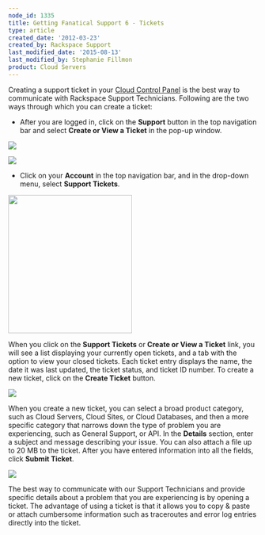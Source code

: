 ```yaml
---
node_id: 1335
title: Getting Fanatical Support 6 - Tickets
type: article
created_date: '2012-03-23'
created_by: Rackspace Support
last_modified_date: '2015-08-13'
last_modified_by: Stephanie Fillmon
product: Cloud Servers
---
```


Creating a support ticket in your [Cloud Control
Panel](https://mycloud.rackspace.com/) is the best way to communicate
with Rackspace Support Technicians. Following are the two ways through
which you can create a ticket:

-   After you are logged in, click on the **Support** button in the top
    navigation bar and select **Create or View a Ticket** in the
    pop-up window.

![](https://8026b2e3760e2433679c-fffceaebb8c6ee053c935e8915a3fbe7.ssl.cf2.rackcdn.com/field/image/control-panel-support-button.png)

![](https://8026b2e3760e2433679c-fffceaebb8c6ee053c935e8915a3fbe7.ssl.cf2.rackcdn.com/field/image/control-panel-support-options.png)

-   Click on your **Account** in the top navigation bar, and in the
    drop-down menu, select **Support Tickets**.

<img src="https://8026b2e3760e2433679c-fffceaebb8c6ee053c935e8915a3fbe7.ssl.cf2.rackcdn.com/field/image/control-panel-drop-down-support.png" width="250" height="279" />

<span>When you click on the **Support Tickets** or **Create or View a
Ticket** link, you will see a list displaying your currently open
tickets, and a tab with the option to view your closed tickets. Each
ticket entry displays the name, the date it was last updated, the ticket
status, and ticket ID number. To create a new ticket, click on
the **Create Ticket** button.</span>

![](https://8026b2e3760e2433679c-fffceaebb8c6ee053c935e8915a3fbe7.ssl.cf2.rackcdn.com/field/image/control-panel-support-tickets.png)

When you create a new ticket, you can select a broad product category,
such as Cloud Servers, Cloud Sites, or Cloud Databases, and then a more
specific category that narrows down the type of problem you are
experiencing, such as General Support, or API. In
the **Details** section, enter a subject and message describing your
issue. You can also attach a file up to 20 MB to the ticket. After you
have entered information into all the fields, click **Submit Ticket**.

![](https://8026b2e3760e2433679c-fffceaebb8c6ee053c935e8915a3fbe7.ssl.cf2.rackcdn.com/field/image/control-panel-sample-ticket2.png)

The best way to communicate with our Support Technicians and provide
specific details about a problem that you are experiencing is by opening
a ticket.  The advantage of using a ticket is that it allows you to copy
& paste or attach cumbersome information such as traceroutes and error
log entries directly into the ticket.




